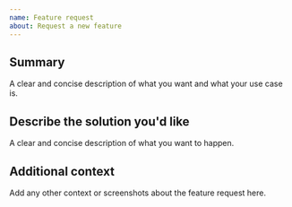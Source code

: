 ```yaml
---
name: Feature request
about: Request a new feature
---
```


## Summary

A clear and concise description of what you want and what your use case is.

## Describe the solution you'd like

A clear and concise description of what you want to happen.

## Additional context

Add any other context or screenshots about the feature request here.
